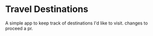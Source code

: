 # Travel Destinations

A simple app to keep track of destinations I'd like to visit.
changes to proceed a pr.